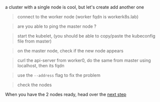 a cluster with a single node is cool, but let's create add another one

> connect to the worker node (worker fqdn is workerk8s.lab)

> are you able to ping the master node ?

> start the kubelet, (you should be able to copy/paste the kubeconfig file from master)

> on the master node, check if the new node appears

> curl the api-server from worker0, do the same from master using localhost, then its fqdn

> use the `--address` flag to fix the problem

> check the nodes

When you have the 2 nodes ready, head over the [next step](./step06.md)
